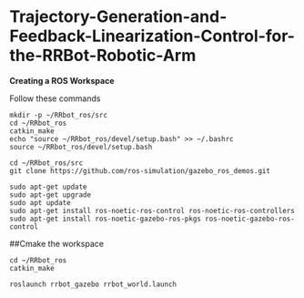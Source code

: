 # Trajectory-Generation-and-Feedback-Linearization-Control-for-the-RRBot-Robotic-Arm

**Creating a ROS Workspace**

Follow these commands
```
mkdir -p ~/RRbot_ros/src
cd ~/RRbot_ros
catkin_make
echo "source ~/RRbot_ros/devel/setup.bash" >> ~/.bashrc
source ~/RRbot_ros/devel/setup.bash
```
```
cd ~/RRbot_ros/src
git clone https://github.com/ros-simulation/gazebo_ros_demos.git
```
```
sudo apt-get update
sudo apt-get upgrade
sudo apt update
sudo apt-get install ros-noetic-ros-control ros-noetic-ros-controllers
sudo apt-get install ros-noetic-gazebo-ros-pkgs ros-noetic-gazebo-ros-control
```
##Cmake the workspace
```
cd ~/RRbot_ros
catkin_make
```

```
roslaunch rrbot_gazebo rrbot_world.launch
```

